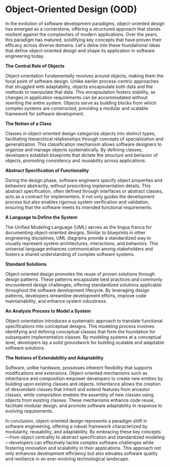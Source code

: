 # Object-Oriented Design (OOD)

In the evolution of software development paradigms, object-oriented design has emerged as a cornerstone, offering a structured approach that stands resilient against the complexities of modern applications. Over the years, this paradigm has matured, solidifying key concepts that have proven their efficacy across diverse domains. Let's delve into these foundational ideas that define object-oriented design and shape its application in software engineering today.

**The Central Role of Objects**

Object-orientation fundamentally revolves around objects, making them the focal point of software design. Unlike earlier process-centric approaches that struggled with adaptability, objects encapsulate both data and the methods to manipulate that data. This encapsulation fosters stability, as changes in application requirements can be accommodated without rewriting the entire system. Objects serve as building blocks from which complex systems are constructed, providing a modular and scalable framework for software development.

**The Notion of a Class**

Classes in object-oriented design categorize objects into distinct types, facilitating hierarchical relationships through concepts of specialization and generalization. This classification mechanism allows software designers to organize and manage objects systematically. By defining classes, developers establish blueprints that dictate the structure and behavior of objects, promoting consistency and reusability across applications.

**Abstract Specification of Functionality**

During the design phase, software engineers specify object properties and behaviors abstractly, without prescribing implementation details. This abstract specification, often defined through interfaces or abstract classes, acts as a contract for implementers. It not only guides the development process but also enables rigorous system verification and validation, ensuring that the software meets its intended functional requirements.

**A Language to Define the System**

The Unified Modeling Language (UML) serves as the lingua franca for documenting object-oriented designs. Similar to blueprints in other engineering disciplines, UML diagrams provide a standardized way to visually represent system architectures, interactions, and behaviors. This universal language enhances communication among stakeholders and fosters a shared understanding of complex software systems.

**Standard Solutions**

Object-oriented design promotes the reuse of proven solutions through design patterns. These patterns encapsulate best practices and commonly encountered design challenges, offering standardized solutions applicable throughout the software development lifecycle. By leveraging design patterns, developers streamline development efforts, improve code maintainability, and enhance system robustness.

**An Analysis Process to Model a System**

Object-orientation introduces a systematic approach to translate functional specifications into conceptual designs. This modeling process involves identifying and defining conceptual classes that form the foundation for subsequent implementation classes. By modeling systems at a conceptual level, developers lay a solid groundwork for building scalable and adaptable software solutions.

**The Notions of Extendability and Adaptability**

Software, unlike hardware, possesses inherent flexibility that supports modifications and extensions. Object-oriented mechanisms such as inheritance and composition empower developers to create new entities by building upon existing classes and objects. Inheritance allows the creation of descendant classes that inherit and extend features from ancestor classes, while composition enables the assembly of new classes using objects from existing classes. These mechanisms enhance code reuse, facilitate modular design, and promote software adaptability in response to evolving requirements.

In conclusion, object-oriented design represents a paradigm shift in software engineering, offering a robust framework characterized by modularity, reusability, and adaptability. By embracing these key concepts—from object centrality to abstract specification and standardized modeling—developers can effectively tackle complex software challenges while fostering innovation and scalability in their applications. This approach not only enhances development efficiency but also elevates software quality and resilience in an ever-evolving technological landscape.
